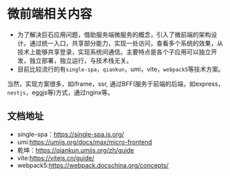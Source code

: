 # 微前端相关内容

- 为了解决巨石应用问题，借助服务端微服务的概念，引入了微前端的架构设计。通过统一入口，共享部分能力，实现一处访问，查看多个系统的效果，从技术上能够共享登录，实现系统间通信。主要特点是各个子应用可以独立开发，独立部署，独立运行，与技术栈无关。
- 目前比较流行的有`single-spa`，`qiankun`，umi，vite，`webpack5`等技术方案。

当然，实现方案很多，如iframe，ssr, 通过BFF(服务于前端的后端，如express，`nestjs`，eggjs等)方式，通过nginx等。

## 文档地址

- single-spa：<https://single-spa.js.org/>
- umi:<https://umijs.org/docs/max/micro-frontend>
- 乾坤：<https://qiankun.umijs.org/zh/guide>
- vite:<https://vitejs.cn/guide/>
- webpack5:<https://webpack.docschina.org/concepts/>



  